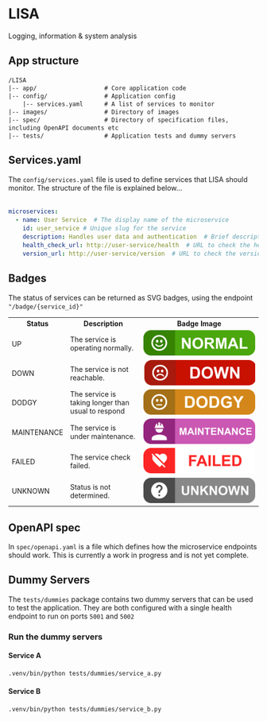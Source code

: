 # LISA

Logging, information & system analysis

## App structure
```
/LISA
|-- app/                   # Core application code
|-- config/                # Application config
    |-- services.yaml      # A list of services to monitor
|-- images/                # Directory of images
|-- spec/                  # Directory of specification files, including OpenAPI documents etc
|-- tests/                 # Application tests and dummy servers
```

## Services.yaml

The `config/services.yaml` file is used to define services that LISA should monitor. The structure of the file is explained below...

```yaml

microservices:
  - name: User Service  # The display name of the microservice
    id: user_service # Unique slug for the service
    description: Handles user data and authentication  # Brief description of the service
    health_check_url: http://user-service/health  # URL to check the health of the service
    version_url: http://user-service/version  # URL to check the version of the service
```

## Badges

The status of services can be returned as SVG badges, using the endpoint `"/badge/{service_id}"`

<table style="width:100%;">
    <tr>
        <th>Status</th>
        <th>Description</th>
        <th>Badge Image</th>
    </tr>
    <tr>
        <td>UP</td>
        <td>The service is operating normally.</td>
        <td><img src="/images/up.svg" alt="UP Badge"></td>
    </tr>
    <tr>
        <td>DOWN</td>
        <td>The service is not reachable.</td>
        <td><img src="/images/down.svg" alt="DOWN Badge"></td>
    </tr>
    <tr>
        <td>DODGY</td>
        <td>The service is taking longer than usual to respond</td>
        <td><img src="/images/maybe.svg" alt="DODGY Badge"></td>
    </tr>
    <tr>
        <td>MAINTENANCE</td>
        <td>The service is under maintenance.</td>
        <td><img src="/images/maintenance.svg" alt="Maintenance Badge"></td>
    </tr>
    <tr>
        <td>FAILED</td>
        <td>The service check failed.</td>
        <td><img src="/images/failed.svg" alt="Failed Badge"></td>
    </tr>
    <tr>
        <td>UNKNOWN</td>
        <td>Status is not determined.</td>
        <td><img src="/images/unknown.svg" alt="Unknown Badge"></td>
    </tr>
</table>

## OpenAPI spec

In `spec/openapi.yaml` is a file which defines how the microservice endpoints should work. This is currently a work in progress and is not yet complete.

##  Dummy Servers

The `tests/dummies` package contains two dummy servers that can be used to test the application. They are both configured with a single health endpoint to run on ports `5001` and `5002`

### Run the dummy servers

#### Service A
```bash
.venv/bin/python tests/dummies/service_a.py
```

#### Service B
```bash
.venv/bin/python tests/dummies/service_b.py
```